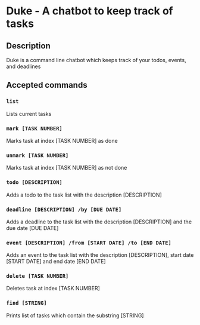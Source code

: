 # Duke - A chatbot to keep track of tasks
## Description
Duke is a command line chatbot which keeps track of your todos, events, and deadlines

## Accepted commands
### `list`
Lists current tasks

### `mark [TASK NUMBER]`
Marks task at index [TASK NUMBER] as done

### `unmark [TASK NUMBER]`
Marks task at index [TASK NUMBER] as not done

### `todo [DESCRIPTION]`
Adds a todo to the task list with the description [DESCRIPTION]

### `deadline [DESCRIPTION] /by [DUE DATE]`
Adds a deadline to the task list with the description [DESCRIPTION] and the due date [DUE DATE]

### `event [DESCRIPTION] /from [START DATE] /to [END DATE]`
Adds an event to the task list with the description [DESCRIPTION], start date [START DATE] and end date [END DATE]

### `delete [TASK NUMBER]`
Deletes task at index [TASK NUMBER]

### `find [STRING]`
Prints list of tasks which contain the substring [STRING]

